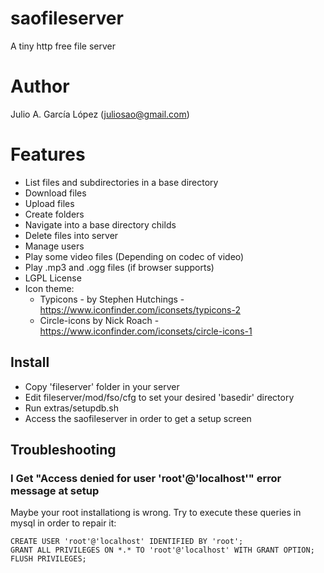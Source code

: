 # saofileserver
A tiny http free file server

# Author
Julio A. García López (juliosao@gmail.com)


# Features
- List files and subdirectories in a base directory
- Download files
- Upload files
- Create folders
- Navigate into a base directory childs
- Delete files into server
- Manage users
- Play some video files (Depending on codec of video)
- Play .mp3 and .ogg files (if browser supports)
- LGPL License
- Icon theme:
    - Typicons - by Stephen Hutchings - https://www.iconfinder.com/iconsets/typicons-2
    - Circle-icons by Nick Roach - https://www.iconfinder.com/iconsets/circle-icons-1

## Install
- Copy 'fileserver' folder in your server
- Edit fileserver/mod/fso/cfg to set your desired 'basedir' directory
- Run extras/setupdb.sh
- Access the saofileserver in order to get a setup screen

## Troubleshooting

### I Get "Access denied for user 'root'@'localhost'" error message at setup

Maybe your root installationg is wrong. Try to execute these queries in mysql in order to repair it:
```
CREATE USER 'root'@'localhost' IDENTIFIED BY 'root';
GRANT ALL PRIVILEGES ON *.* TO 'root'@'localhost' WITH GRANT OPTION;
FLUSH PRIVILEGES;
```
